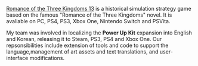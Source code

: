 
[Romance of the Three Kingdoms 13](https://www.koeitecmoamerica.com/rtk13/) is a historical simulation strategy game based on the famous "Romance of the Three Kingdoms" novel. It is avaliable on PC, PS4, PS3, Xbox One, Nintendo Switch and PSVita.
                    
My team was involved in localizing the **Power Up Kit** expansion into English and Korean, releasing it to Steam, PS3, PS4 and Xbox One. Our repsonsibilities include extension of tools and code to support the language,management of art assets and text translations, and user-interface modifications.

